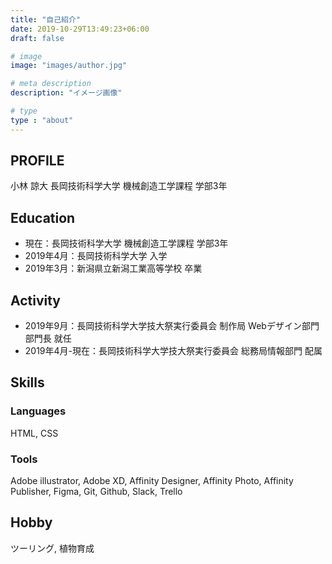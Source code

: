 ```yaml
---
title: "自己紹介"
date: 2019-10-29T13:49:23+06:00
draft: false

# image
image: "images/author.jpg"

# meta description
description: "イメージ画像"

# type
type : "about"
---
```

## PROFILE
小林 諒大
長岡技術科学大学 機械創造工学課程 学部3年


## Education
- 現在：長岡技術科学大学 機械創造工学課程 学部3年
- 2019年4月：長岡技術科学大学 入学
- 2019年3月：新潟県立新潟工業高等学校 卒業


## Activity
- 2019年9月：長岡技術科学大学技大祭実行委員会 制作局 Webデザイン部門 部門長 就任
- 2019年4月-現在：長岡技術科学大学技大祭実行委員会 総務局情報部門 配属


## Skills
### Languages
HTML, CSS


### Tools
Adobe illustrator, Adobe XD, Affinity Designer, Affinity Photo, Affinity Publisher, Figma, Git, Github, Slack, Trello


## Hobby
ツーリング, 植物育成
